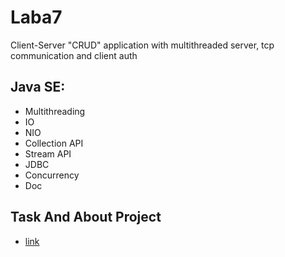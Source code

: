 # Laba7 #
Client-Server "CRUD" application with multithreaded server, tcp communication and client auth

## Java SE: ##
+ Multithreading
+ IO
+ NIO
+ Collection API
+ Stream API
+ JDBC
+ Concurrency
+ Doc


## Task And About Project ##
+ [link](https://github.com/kkkooolllyyyaaa/Laba7/blob/master/Lab7.pdf)
